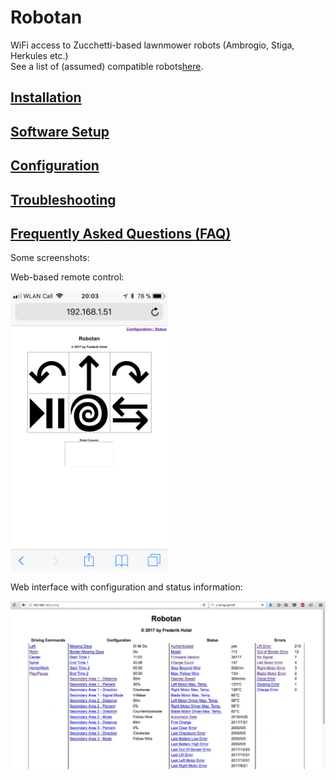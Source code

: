 # Robotan
WiFi access to Zucchetti-based lawnmower robots (Ambrogio, Stiga, Herkules etc.)  
See a list of (assumed) compatible robots<A HREF="Supported Models.md">here</A>.

<H2><A HREF="Installation.md">Installation</A></H2>
<H2><A HREF="Setup.md">Software Setup</A></H2>
<H2><A HREF="Configuration.md">Configuration</A></H2>
<H2><A HREF="Troubleshooting.md">Troubleshooting</A></H2>
<H2><A HREF="FAQ.md">Frequently Asked Questions (FAQ)</A></H2>

Some screenshots:  

Web-based remote control:

<IMG WIDTH=50% SRC="./img/web-based%20remote%20control.png">

Web interface with configuration and status information:

<IMG SRC="./img/web%20interface%20status%20configuration.jpg">
